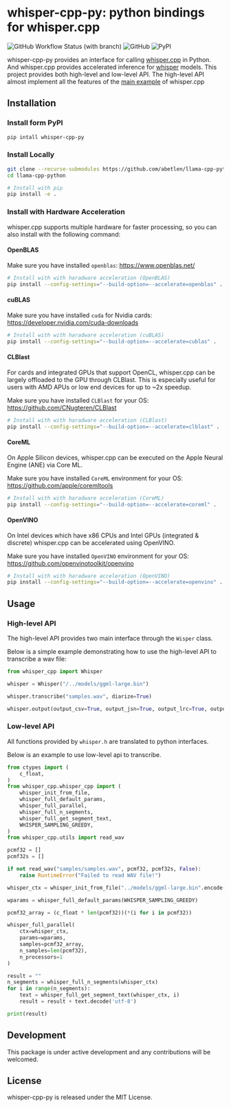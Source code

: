 # whisper-cpp-py: python bindings for whisper.cpp

![GitHub Workflow Status (with branch)](https://img.shields.io/github/actions/workflow/status/sphantix/whisper-cpp-py/build_and_publish.yml)
![GitHub](https://img.shields.io/github/license/sphantix/whisper-cpp-py)
![PyPI](https://img.shields.io/pypi/v/whisper-cpp-py)

whisper-cpp-py provides an interface for calling [whisper.cpp](https://github.com/ggerganov/whisper.cpp) in Python. And whisper.cpp provides accelerated inference for [whisper](https://github.com/openai/whisper) models. This project provides both high-level and low-level API. The high-level API almost implement all the features of the [main example](https://github.com/ggerganov/whisper.cpp/tree/master/examples/main) of whisper.cpp

## Installation

### Install form PyPI
```bash
pip intall whisper-cpp-py
```

### Install Locally

```bash
git clone --recurse-submodules https://github.com/abetlen/llama-cpp-python.git
cd llama-cpp-python

# Install with pip
pip install -e .
```

### Install with Hardware Acceleration
whisper.cpp supports multiple hardware for faster processing, so you can also install with the following command:

#### OpenBLAS
Make sure you have installed `openblas`: https://www.openblas.net/

```bash
# Install with with haradware acceleration (OpenBLAS)
pip install --config-settings="--build-option=--accelerate=openblas" .
```
#### cuBLAS
Make sure you have installed `cuda` for Nvidia cards: https://developer.nvidia.com/cuda-downloads

```bash
# Install with with haradware acceleration (cuBLAS)
pip install --config-settings="--build-option=--accelerate=cublas" .
```

#### CLBlast
For cards and integrated GPUs that support OpenCL, whisper.cpp can be largely offloaded to the GPU through CLBlast. This is especially useful for users with AMD APUs or low end devices for up to ~2x speedup.

Make sure you have installed `CLBlast` for your OS: https://github.com/CNugteren/CLBlast

```bash
# Install with with haradware acceleration (CLBlast)
pip install --config-settings="--build-option=--accelerate=clblast" .
```

#### CoreML
On Apple Silicon devices, whisper.cpp can be executed on the Apple Neural Engine (ANE) via Core ML.

Make sure you have installed `CoreML` environment for your OS: https://github.com/apple/coremltools

```bash
# Install with with haradware acceleration (CoreML)
pip install --config-settings="--build-option=--accelerate=coreml" .
```

#### OpenVINO
On Intel devices which have x86 CPUs and Intel GPUs (integrated & discrete) whisper.cpp can be accelerated using OpenVINO.

Make sure you have installed `OpenVINO` environment for your OS: https://github.com/openvinotoolkit/openvino

```bash
# Install with with haradware acceleration (OpenVINO)
pip install --config-settings="--build-option=--accelerate=openvino" .
```

## Usage

### High-level API

The high-level API provides two main interface through the `Wisper` class.

Below is a simple example demonstrating how to use the high-level API to transcribe a wav file:

```python
from whisper_cpp import Whisper

whisper = Whisper("/../models/ggml-large.bin")

whisper.transcribe("samples.wav", diarize=True)

whisper.output(output_csv=True, output_jsn=True, output_lrc=True, output_srt=True, output_txt=True, output_vtt=True, log_score=True)
```

### Low-level API

All functions provided by `whisper.h` are translated to python interfaces.

Below is an example to use low-level api to transcribe.

```python
from ctypes import (
    c_float,
)
from whisper_cpp.whisper_cpp import (
    whisper_init_from_file,
    whisper_full_default_params,
    whisper_full_parallel,
    whisper_full_n_segments,
    whisper_full_get_segment_text,
    WHISPER_SAMPLING_GREEDY,
)
from whisper_cpp.utils import read_wav

pcmf32 = []
pcmf32s = []

if not read_wav("samples/samples.wav", pcmf32, pcmf32s, False):
    raise RuntimeError("Failed to read WAV file!")

whisper_ctx = whisper_init_from_file("../models/ggml-large.bin".encode("utf-8"))

wparams = whisper_full_default_params(WHISPER_SAMPLING_GREEDY)

pcmf32_array = (c_float * len(pcmf32))(*(i for i in pcmf32))

whisper_full_parallel(
    ctx=whisper_ctx,
    params=wparams,
    samples=pcmf32_array,
    n_samples=len(pcmf32),
    n_processors=1
)

result = ""
n_segments = whisper_full_n_segments(whisper_ctx)
for i in range(n_segments):
    text = whisper_full_get_segment_text(whisper_ctx, i)
    result = result + text.decode('utf-8')

print(result)
```
## Development

This package is under active development and any contributions will be welcomed.

## License

whisper-cpp-py is released under the MIT License.